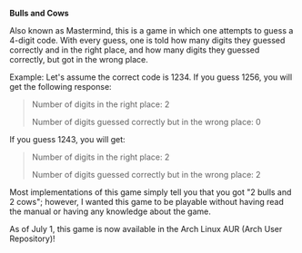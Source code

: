 **Bulls and Cows** 

Also known as Mastermind, this is a game in which one attempts to guess a 4-digit code.  With every guess, one is told  how many digits they guessed correctly and in the right place, and how many digits they guessed correctly, but got in the wrong place.  

Example:  Let's assume the correct code is 1234.  If you guess 1256, you will get the following response:

> Number of digits in the right place: 2
>
> Number of digits guessed correctly but in the wrong place: 0

If you guess 1243, you will get:

> Number of digits in the right place: 2
>
> Number of digits guessed correctly but in the wrong place: 2

Most implementations of this game simply tell you that you got "2 bulls and 2 cows"; however, I wanted this game to be playable without having read the manual or having any knowledge about the game.

As of July 1, this game is now available in the Arch Linux AUR (Arch User Repository)!  
